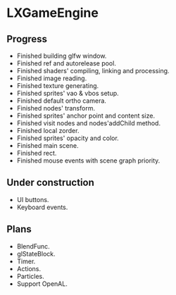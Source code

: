 # LXGameEngine

## Progress
- Finished building glfw window.
- Finished ref and autorelease pool.
- Finished shaders' compiling, linking and processing.
- Finished image reading.
- Finished texture generating.
- Finished sprites' vao & vbos setup.
- Finished default ortho camera.
- Finished nodes' transform.
- Finished sprites' anchor point and content size.
- Finished visit nodes and nodes'addChild method.
- Finished local zorder.
- Finished sprites' opacity and color.
- Finished main scene.
- Finished rect.
- Finished mouse events with scene graph priority.

## Under construction
- UI buttons.
- Keyboard events.

## Plans
- BlendFunc.
- glStateBlock.
- Timer.
- Actions.
- Particles.
- Support OpenAL.
